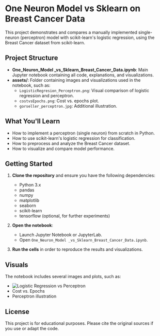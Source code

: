 # One Neuron Model vs Sklearn on Breast Cancer Data

This project demonstrates and compares a manually implemented single-neuron (perceptron) model with scikit-learn's logistic regression, using the Breast Cancer dataset from scikit-learn.

## Project Structure
- **One_Neuron_Model _vs_Sklearn_Breast_Cancer_Data.ipynb**: Main Jupyter notebook containing all code, explanations, and visualizations.
- **assets/**: Folder containing images and visualizations used in the notebook, such as:
  - `LogisticRegresion_Perceptron.png`: Visual comparison of logistic regression and perceptron.
  - `costvsEpochs.png`: Cost vs. epochs plot.
  - `gorseller_perceptron.jpg`: Additional illustration.

## What You'll Learn
- How to implement a perceptron (single neuron) from scratch in Python.
- How to use scikit-learn's logistic regression for classification.
- How to preprocess and analyze the Breast Cancer dataset.
- How to visualize and compare model performance.

## Getting Started
1. **Clone the repository** and ensure you have the following dependencies:
   - Python 3.x
   - pandas
   - numpy
   - matplotlib
   - seaborn
   - scikit-learn
   - tensorflow (optional, for further experiments)

2. **Open the notebook**:
   - Launch Jupyter Notebook or JupyterLab.
   - Open `One_Neuron_Model _vs_Sklearn_Breast_Cancer_Data.ipynb`.

3. **Run the cells** in order to reproduce the results and visualizations.

## Visuals
The notebook includes several images and plots, such as:
- ![Logistic Regression vs Perceptron](assets/LogisticRegresion_Perceptron.png)
- Cost vs. Epochs
- Perceptron illustration

## License
This project is for educational purposes. Please cite the original sources if you use or adapt the code. 